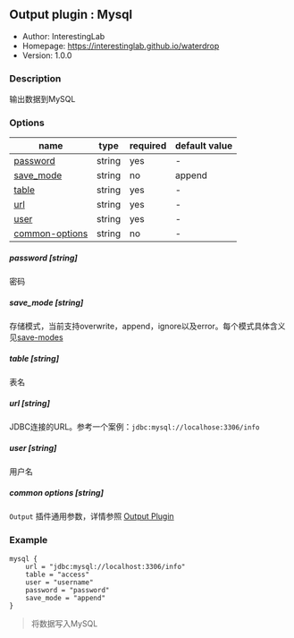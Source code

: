 ## Output plugin : Mysql

* Author: InterestingLab
* Homepage: https://interestinglab.github.io/waterdrop
* Version: 1.0.0

### Description

输出数据到MySQL

### Options

| name | type | required | default value |
| --- | --- | --- | --- |
| [password](#password-string) | string | yes | - |
| [save_mode](#save_mode-string) | string | no | append |
| [table](#table-string) | string | yes | - |
| [url](#url-string) | string | yes | - |
| [user](#user-string) | string | yes | - |
| [common-options](#common-options-string)| string | no | - |


##### password [string]

密码

##### save_mode [string]

存储模式，当前支持overwrite，append，ignore以及error。每个模式具体含义见[save-modes](http://spark.apache.org/docs/2.2.0/sql-programming-guide.html#save-modes)

##### table [string]

表名

##### url [string]

JDBC连接的URL。参考一个案例：`jdbc:mysql://localhose:3306/info`


##### user [string]

用户名

##### common options [string]

`Output` 插件通用参数，详情参照 [Output Plugin](/zh-cn/v1/configuration/output-plugin)


### Example

```
mysql {
    url = "jdbc:mysql://localhost:3306/info"
    table = "access"
    user = "username"
    password = "password"
    save_mode = "append"
}
```

> 将数据写入MySQL
